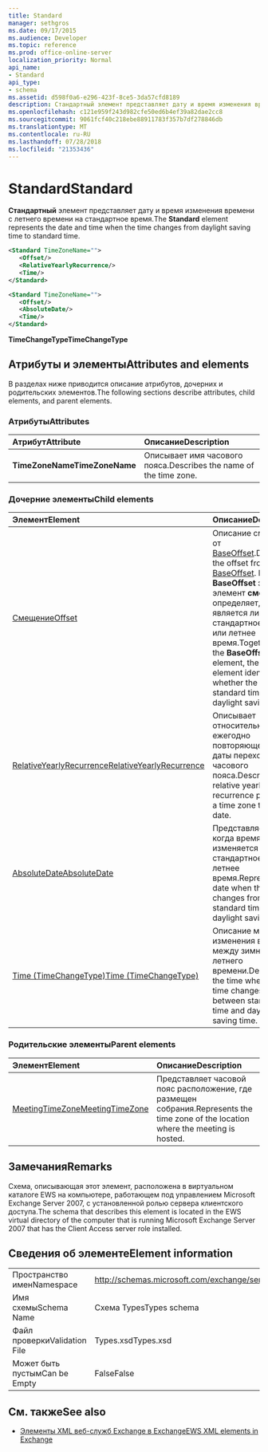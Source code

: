 ```yaml
---
title: Standard
manager: sethgros
ms.date: 09/17/2015
ms.audience: Developer
ms.topic: reference
ms.prod: office-online-server
localization_priority: Normal
api_name:
- Standard
api_type:
- schema
ms.assetid: d598f0a6-e296-423f-8ce5-3da57cfd8189
description: Стандартный элемент представляет дату и время изменения времени с летнего времени на стандартное время.
ms.openlocfilehash: c121e959f243d982cfe50ed6b4ef39a82dae2cc8
ms.sourcegitcommit: 9061fcf40c218ebe88911783f357b7df278846db
ms.translationtype: MT
ms.contentlocale: ru-RU
ms.lasthandoff: 07/28/2018
ms.locfileid: "21353436"
---
```

# <a name="standard"></a><span data-ttu-id="bc49a-103">Standard</span><span class="sxs-lookup"><span data-stu-id="bc49a-103">Standard</span></span>

<span data-ttu-id="bc49a-104">**Стандартный** элемент представляет дату и время изменения времени с летнего времени на стандартное время.</span><span class="sxs-lookup"><span data-stu-id="bc49a-104">The **Standard** element represents the date and time when the time changes from daylight saving time to standard time.</span></span> 
  
```xml
<Standard TimeZoneName="">
   <Offset/>
   <RelativeYearlyRecurrence/>
   <Time/>
</Standard>
```

```xml
<Standard TimeZoneName="">
   <Offset/>
   <AbsoluteDate/>
   <Time/>
</Standard>
```

<span data-ttu-id="bc49a-105">**TimeChangeType**</span><span class="sxs-lookup"><span data-stu-id="bc49a-105">**TimeChangeType**</span></span>

## <a name="attributes-and-elements"></a><span data-ttu-id="bc49a-106">Атрибуты и элементы</span><span class="sxs-lookup"><span data-stu-id="bc49a-106">Attributes and elements</span></span>

<span data-ttu-id="bc49a-107">В разделах ниже приводится описание атрибутов, дочерних и родительских элементов.</span><span class="sxs-lookup"><span data-stu-id="bc49a-107">The following sections describe attributes, child elements, and parent elements.</span></span>
  
### <a name="attributes"></a><span data-ttu-id="bc49a-108">Атрибуты</span><span class="sxs-lookup"><span data-stu-id="bc49a-108">Attributes</span></span>

|<span data-ttu-id="bc49a-109">**Атрибут**</span><span class="sxs-lookup"><span data-stu-id="bc49a-109">**Attribute**</span></span>|<span data-ttu-id="bc49a-110">**Описание**</span><span class="sxs-lookup"><span data-stu-id="bc49a-110">**Description**</span></span>|
|:-----|:-----|
|<span data-ttu-id="bc49a-111">**TimeZoneName**</span><span class="sxs-lookup"><span data-stu-id="bc49a-111">**TimeZoneName**</span></span> <br/> |<span data-ttu-id="bc49a-112">Описывает имя часового пояса.</span><span class="sxs-lookup"><span data-stu-id="bc49a-112">Describes the name of the time zone.</span></span>  <br/> |
   
### <a name="child-elements"></a><span data-ttu-id="bc49a-113">Дочерние элементы</span><span class="sxs-lookup"><span data-stu-id="bc49a-113">Child elements</span></span>

|<span data-ttu-id="bc49a-114">**Элемент**</span><span class="sxs-lookup"><span data-stu-id="bc49a-114">**Element**</span></span>|<span data-ttu-id="bc49a-115">**Описание**</span><span class="sxs-lookup"><span data-stu-id="bc49a-115">**Description**</span></span>|
|:-----|:-----|
|[<span data-ttu-id="bc49a-116">Смещение</span><span class="sxs-lookup"><span data-stu-id="bc49a-116">Offset</span></span>](offset.md) <br/> |<span data-ttu-id="bc49a-117">Описание смещения от [BaseOffset](baseoffset.md).</span><span class="sxs-lookup"><span data-stu-id="bc49a-117">Describes the offset from the [BaseOffset](baseoffset.md).</span></span> <span data-ttu-id="bc49a-118">Вместе с **BaseOffset** элемент элемент **смещение** определяет, является ли время стандартное время или летнее время.</span><span class="sxs-lookup"><span data-stu-id="bc49a-118">Together with the **BaseOffset** element, the **Offset** element identifies whether the time is standard time or daylight saving time.</span></span>  <br/> |
|[<span data-ttu-id="bc49a-119">RelativeYearlyRecurrence</span><span class="sxs-lookup"><span data-stu-id="bc49a-119">RelativeYearlyRecurrence</span></span>](relativeyearlyrecurrence.md) <br/> |<span data-ttu-id="bc49a-120">Описывает относительное ежегодно повторяющейся для даты перехода часового пояса.</span><span class="sxs-lookup"><span data-stu-id="bc49a-120">Describes a relative yearly recurrence pattern for a time zone transition date.</span></span>  <br/> |
|[<span data-ttu-id="bc49a-121">AbsoluteDate</span><span class="sxs-lookup"><span data-stu-id="bc49a-121">AbsoluteDate</span></span>](absolutedate.md) <br/> |<span data-ttu-id="bc49a-122">Представляет дату, когда время изменяется с стандартное или летнее время.</span><span class="sxs-lookup"><span data-stu-id="bc49a-122">Represents the date when the time changes from standard time or daylight saving time.</span></span>  <br/> |
|[<span data-ttu-id="bc49a-123">Time (TimeChangeType)</span><span class="sxs-lookup"><span data-stu-id="bc49a-123">Time (TimeChangeType)</span></span>](time-timechangetype.md) <br/> |<span data-ttu-id="bc49a-124">Описание момента изменения времени между зимнего и летнего времени.</span><span class="sxs-lookup"><span data-stu-id="bc49a-124">Describes the time when the time changes between standard time and daylight saving time.</span></span>  <br/> |
   
### <a name="parent-elements"></a><span data-ttu-id="bc49a-125">Родительские элементы</span><span class="sxs-lookup"><span data-stu-id="bc49a-125">Parent elements</span></span>

|<span data-ttu-id="bc49a-126">**Элемент**</span><span class="sxs-lookup"><span data-stu-id="bc49a-126">**Element**</span></span>|<span data-ttu-id="bc49a-127">**Описание**</span><span class="sxs-lookup"><span data-stu-id="bc49a-127">**Description**</span></span>|
|:-----|:-----|
|[<span data-ttu-id="bc49a-128">MeetingTimeZone</span><span class="sxs-lookup"><span data-stu-id="bc49a-128">MeetingTimeZone</span></span>](meetingtimezone.md) <br/> |<span data-ttu-id="bc49a-129">Представляет часовой пояс расположение, где размещен собрания.</span><span class="sxs-lookup"><span data-stu-id="bc49a-129">Represents the time zone of the location where the meeting is hosted.</span></span>  <br/> |
   
## <a name="remarks"></a><span data-ttu-id="bc49a-130">Замечания</span><span class="sxs-lookup"><span data-stu-id="bc49a-130">Remarks</span></span>

<span data-ttu-id="bc49a-131">Схема, описывающая этот элемент, расположена в виртуальном каталоге EWS на компьютере, работающем под управлением Microsoft Exchange Server 2007, с установленной ролью сервера клиентского доступа.</span><span class="sxs-lookup"><span data-stu-id="bc49a-131">The schema that describes this element is located in the EWS virtual directory of the computer that is running Microsoft Exchange Server 2007 that has the Client Access server role installed.</span></span>
  
## <a name="element-information"></a><span data-ttu-id="bc49a-132">Сведения об элементе</span><span class="sxs-lookup"><span data-stu-id="bc49a-132">Element information</span></span>

|||
|:-----|:-----|
|<span data-ttu-id="bc49a-133">Пространство имен</span><span class="sxs-lookup"><span data-stu-id="bc49a-133">Namespace</span></span>  <br/> |http://schemas.microsoft.com/exchange/services/2006/types  <br/> |
|<span data-ttu-id="bc49a-134">Имя схемы</span><span class="sxs-lookup"><span data-stu-id="bc49a-134">Schema Name</span></span>  <br/> |<span data-ttu-id="bc49a-135">Схема Types</span><span class="sxs-lookup"><span data-stu-id="bc49a-135">Types schema</span></span>  <br/> |
|<span data-ttu-id="bc49a-136">Файл проверки</span><span class="sxs-lookup"><span data-stu-id="bc49a-136">Validation File</span></span>  <br/> |<span data-ttu-id="bc49a-137">Types.xsd</span><span class="sxs-lookup"><span data-stu-id="bc49a-137">Types.xsd</span></span>  <br/> |
|<span data-ttu-id="bc49a-138">Может быть пустым</span><span class="sxs-lookup"><span data-stu-id="bc49a-138">Can be Empty</span></span>  <br/> |<span data-ttu-id="bc49a-139">False</span><span class="sxs-lookup"><span data-stu-id="bc49a-139">False</span></span>  <br/> |
   
## <a name="see-also"></a><span data-ttu-id="bc49a-140">См. также</span><span class="sxs-lookup"><span data-stu-id="bc49a-140">See also</span></span>

- [<span data-ttu-id="bc49a-141">Элементы XML веб-служб Exchange в Exchange</span><span class="sxs-lookup"><span data-stu-id="bc49a-141">EWS XML elements in Exchange</span></span>](ews-xml-elements-in-exchange.md)


